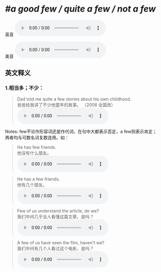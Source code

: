 # ***\#a good few / quite a few / not a few*** 
英音
<audio src="./media/a good few1_AAC.aac" controls="controls"></audio>

美音
<audio src="./media/a good few2_AAC.aac" controls="controls"></audio>



  

英文释义
---
### 1.**相当多；不少：**  

 > Dad told me quite a few stories about his own childhood.  
 > 爸爸给我讲了不少他童年的故事。  （2008 全国改）  
<audio src="./media/few-6.aac" controls="controls"></audio>

Notes: few不论作形容词还是作代词，在句中大都表示否定，a few则表示肯定；两者均与可数名词复数连用。如：  
 > He has few friends.  
 > 他没有什么朋友。    
<audio src="./media/few-7.aac" controls="controls"></audio>

 > He has a few friends.  
 > 他有几个朋友。    
<audio src="./media/few-8.aac" controls="controls"></audio>

 > Few of us understand the article, do we?  
 > 我们中间几乎没人看懂这篇文章，是吗？    
<audio src="./media/few-9.aac" controls="controls"></audio>

 > A few of us have seen the film, haven't we?  
 > 我们中间有几个人看过这个电影，是吗？    
<audio src="./media/few-10.aac" controls="controls"></audio>


